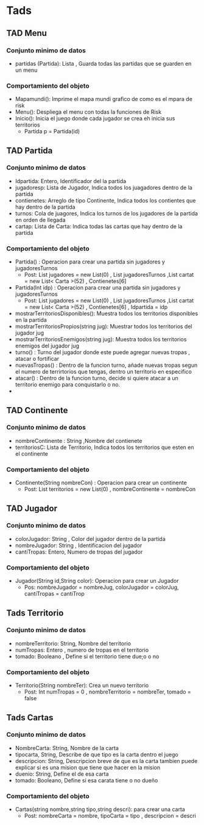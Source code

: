 # Tads

## TAD Menu
### Conjunto minimo de datos
- partidas (Partida): Lista <Partida>, Guarda todas las partidas que se guarden en un menu
### Comportamiento del objeto
- Mapamundi(): Imprime el mapa mundi grafico de como es el mpara de risk
- Menu(): Despliega el menu con todas la funciones de Risk
- Inicio(): Inicia el juego donde cada jugador se crea eh inicia sus territorios
    - Partida p = Partida(id)
  
## TAD Partida
### Conjunto minimo de datos
- Idpartida: Entero, Identificador del la partida 
- jugadoresp: Lista de Jugador, Indica todos los juagadores dentro de la partida
- contienetes: Arreglo de tipo Continente, Indica todos los contientes que hay dentro de la partida
- turnos: Cola de juagores, Indica los turnos de los jugadores de la partida en orden de llegada
- cartap: Lista de Carta: Indica todas las cartas que hay dentro de la partida
### Comportamiento del objeto
- Partida() : Operacion para crear una partida sin jugadores y jugadoresTurnos 
   - Post:  List<Jugador> jugadores = new List<Jugador>(0) , List<Stack> jugadoresTurnos ,List<Carta> cartat = new List< Carta >(52) , Contienetes[6]
-  Partida(Int idp) : Operacion para crear una partida sin jugadores y jugadoresTurnos 
   - Post:  List<Jugador> jugadores = new List<Jugador>(0) , List<Stack> jugadoresTurnos ,List<Carta> cartat = new List< Carta >(52) ,         Contienetes[6] , Idpartida = idp
-  mostrarTerritoriosDisponibles(): Muestra todos los territorios disponibles en la partida
-  mostrarTerritoriosPropios(string jug): Muestrar todos los territorios del jugador jug
-  mostrarTerritoriosEnemigos(string jug): Muestra todos los territorios enemigos del jugador jug
-  turno() : Turno del jugador donde este puede agregar nuevas tropas , atacar o fortificar
-  nuevasTropas() : Dentro de la funcion turno, añade nuevas tropas segun el numero de terrirtorios que tengas, dentro un territorio en especifico
-  atacar() : Dentro de la funcion turno, decide si quiere atacar a un territorio enemigo para conquistarlo o no.
-  
## TAD Continente
### Conjunto minimo de datos
- nombreContinente : String ,Nombre del contienete
- territoriosC: Lista de Territorio, Indica todos los territorios que esten en el continente
### Comportamiento del objeto
- Continente(String nombreCon) : Operacion para crear un continente
   - Post: List<Territorio> territorios = new List<Territorio>(0) , nombreContinente = nombreCon
## TAD Jugador
### Conjunto minimo de datos
- colorJugador: String , Color del jugador dentro de la partida
- nombreJugador: String , Identificacion del jugador
- cantiTropas: Entero, Numero de tropas del jugador
### Comportamiento del objeto
- Jugador(String id,String color): Operacion para crear un Jugador
  - Pos: nombreJugador = nombreJug, colorJugador = colorJug, cantiTropas = cantiTrop
## Tads Territorio
### Conjunto minimo de datos
- nombreTerritorio: String, Nombre del territorio
- numTropas: Entero , numero de tropas en el territorio
- tomado: Booleano , Define si el territorio tiene due;o o no
### Comportamiento del objeto
- Territorio(String nombreTer): Crea un nuevo territorio
    - Post: Int numTropas = 0 , nombreTerritorio = nombreTer, tomado = false
## Tads Cartas
### Conjunto minimo de datos
- NombreCarta: String, Nombre de la carta 
- tipocarta, String, Describe de que tipo es la carta dentro el juego
- descripcion: String, Descripcion breve de que es la carta tambien puede explicar si es una mision que tiene que hacer en la mision
- duenio: String, Define el de esa carta 
- tomado: Booleano, Define si esa carata tiene o no dueño
### Comportamiento del objeto
- Cartas(string nombre,string tipo,string descri): para crear una carta
    - Post: nombreCarta = nombre, tipoCarta = tipo , descripcion = descri

